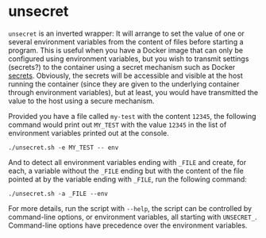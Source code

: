 # unsecret

`unsecret` is an inverted wrapper: It will arrange to set the value of one or
several environment variables from the content of files before starting a
program. This is useful when you have a Docker image that can only be configured
using environment variables, but you wish to transmit settings (secrets?) to the
container using a secret mechanism such as Docker [secrets]. Obviously, the
secrets will be accessible and visible at the host running the container (since
they are given to the underlying container through environment variables), but
at least, you would have transmitted the value to the host using a secure
mechanism.

  [secrets]: https://docs.docker.com/engine/swarm/secrets/

Provided you have a file called `my-test` with the content `12345`, the
following command would print out `MY_TEST` with the value `12345` in the list
of environment variables printed out at the console.

```shell
./unsecret.sh -e MY_TEST -- env
```

And to detect all environment variables ending with `_FILE` and create, for
each, a variable without the `_FILE` ending but with the content of the file
pointed at by the variable ending with `_FILE`, run the following command:

```shell
./unsecret.sh -a _FILE --env
```

For more details, run the script with `--help`, the script can be controlled by
command-line options, or environment variables, all starting with `UNSECRET_`.
Command-line options have precedence over the environment variables.
